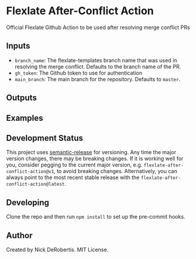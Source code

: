 # Flexlate After-Conflict Action

Official Flexlate Github Action to be used after resolving merge conflict PRs

## Inputs

- `branch_name`: The flexlate-templates branch name that was used in resolving the merge conflict. Defaults to the branch name of the PR.
- `gh_token`: The Github token to use for authentication
- `main_branch`: The main branch for the repository. Defaults to `master`.

## Outputs

## Examples

## Development Status

This project uses [semantic-release](https://github.com/semantic-release/semantic-release) for versioning.
Any time the major version changes, there may be breaking changes. If it is working well for you, consider
pegging to the current major version, e.g. `flexlate-after-conflict-action@v1`, to avoid breaking changes. Alternatively,
you can always point to the most recent stable release with the `flexlate-after-conflict-action@latest`.

## Developing

Clone the repo and then run `npm install` to set up the pre-commit hooks.

## Author

Created by Nick DeRobertis. MIT License.
